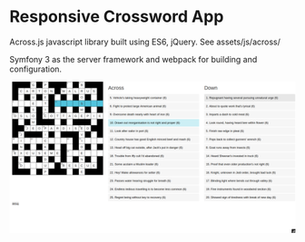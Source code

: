 
Responsive Crossword App
=====

Across.js javascript library built using ES6, jQuery. See assets/js/across/

Symfony 3 as the server framework and webpack for building and configuration.

![My image](assets/static/acrossimage.png)
